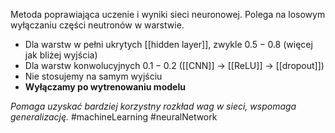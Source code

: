 Metoda poprawiająca uczenie i wyniki sieci neuronowej.
Polega na losowym wyłączaniu części neutronów w warstwie.

- Dla warstw w pełni ukrytych [[hidden layer]], zwykle $0.5 - 0.8$ (więcej jak bliżej wyjścia)
- Dla warstw konwolucyjnych $0.1 - 0.2$ ([[CNN]] $\rightarrow$ [[ReLU]] $\rightarrow$ [[dropout]])
- Nie stosujemy na samym wyjściu
- **Wyłączamy po wytrenowaniu modelu**

*Pomaga uzyskać bardziej korzystny rozkład wag w sieci, wspomaga generalizację.*
#machineLearning #neuralNetwork 